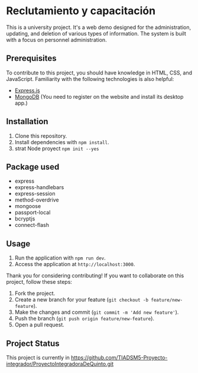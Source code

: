 # Reclutamiento y capacitación

This is a university project. It's a web demo designed for the administration, updating, and deletion of various types of information. The system is built with a focus on personnel administration.

## Prerequisites

To contribute to this project, you should have knowledge in HTML, CSS, and JavaScript. Familiarity with the following technologies is also helpful:
- [Express.js](https://expressjs.com/)
- [MongoDB](https://www.mongodb.com/) (You need to register on the website and install its desktop app.) 

## Installation

1. Clone this repository.
2. Install dependencies with `npm install`.
3. strat Node proyect `npm init --yes`

## Package used

- express
- express-handlebars
- express-session
- method-overdrive
- mongoose
- passport-local
- bcryptjs
- connect-flash


## Usage

1. Run the application with `npm run dev`.
2. Access the application at `http://localhost:3000`.

Thank you for considering contributing! If you want to collaborate on this project, follow these steps:

1. Fork the project.
2. Create a new branch for your feature (`git checkout -b feature/new-feature`).
3. Make the changes and commit (`git commit -m 'Add new feature'`).
4. Push the branch (`git push origin feature/new-feature`).
5. Open a pull request.

## Project Status

This project is currently in https://github.com/TIADSM5-Proyecto-integrador/ProyectoIntegradoraDeQuinto.git
